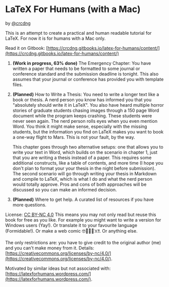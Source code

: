 # LaTeX For Humans \(with a Mac\)

by [@crcdng](https://twitter.com/crcdng)

This is an attempt to create a practical and human readable tutorial for LaTeX. For now it is for humans with a Mac only.

Read it on Gitbook: [https://crcdng.gitbooks.io/latex-for-humans/content/](https://crcdng.gitbooks.io/latex-for-humans/content/)

1. **\(Work in progress, 63% done\)** The Emergency Chapter: You have written a paper that needs to be formatted to some journal or conference standard and the submission deadline is tonight. This also assumes that your journal or conference has provided you with template files.

2. **\(Planned\)** How to Write a Thesis: You need to write a longer text like a book or thesis. A nerd person you know has informed you that you "absolutely should write it in LaTeX". You also have heard multiple horror stories of graduate students chasing images through a 150 page Word document while the program keeps crashing. These students were never seen again. The nerd person rolls eyes when you even mention Word. You think it might make sense, especially with the missing students, but the information you find on LaTeX makes you want to book a one-way flight to Mars. This is not your fault, by the way.

   This chapter goes through two alternative setups: one that allows you to write your text in Word, which builds on the scenario in chapter 1, just that you are writing a thesis instead of a paper. This requires some additional constructs, like a table of contents, and more time \(I hope you don't plan to format your your thesis in the night before submission\). The second scenario will go through writing your thesis in Markdown and compile to LaTeX, which is what I do and what the nerd person would totally approve. Pros and cons of both approaches will be discussed so you can make an informed decision.

3. **\(Planned\)** Where to get help. A curated list of resources if you have more questions.

License: [CC BY-NC 4.0](https://creativecommons.org/licenses/by-nc/4.0/) This means you may not only read but reuse this book for free as you like. For example you might want to write a version for Windows users \(Yay!\). Or translate it to your favourite language \(Formidable!\). Or make a web comic 🤓🍴🐥🚀☠️❗️. Or anything else.

The only restrictions are: you have to give credit to the original author \(me\) and you can't make money from it. Details: [https://creativecommons.org/licenses/by-nc/4.0/](https://creativecommons.org/licenses/by-nc/4.0/).

Motivated by similar ideas but not associated with: [https://latexforhumans.wordpress.com/](https://latexforhumans.wordpress.com/).

